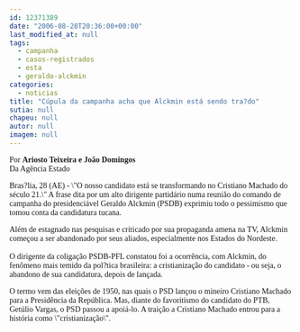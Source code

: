 ```yaml
---
id: 12371389
date: "2006-08-28T20:36:00+00:00"
last_modified_at: null
tags:
  - campanha
  - casos-registrados
  - esta
  - geraldo-alckmin
categories:
  - noticias
title: "Cúpula da campanha acha que Alckmin está sendo tra?do"
sutia: null
chapeu: null
autor: null
imagem: null
---
```

<p><FONT face=Verdana></p>
<p><P>Por <B>Ariosto Teixeira e João Domingos</B><BR>Da Agência Estado</P></FONT></p>
<p><P><FONT face=Verdana>Bras?lia, 28 (AE) - \"O nosso candidato está se transformando no Cristiano Machado do século 21.\" A frase dita por um alto dirigente partidário numa reunião do comando de campanha do presidenciável Geraldo Alckmin (PSDB) exprimiu todo o pessimismo que tomou conta da candidatura tucana. </FONT></P></p>
<p><P><FONT face=Verdana>Além de estagnado nas pesquisas e criticado por sua propaganda amena na TV, Alckmin começou a ser abandonado por seus aliados, especialmente nos Estados do Nordeste.<BR><BR>O dirigente da coligação PSDB-PFL constatou foi a ocorrência, com Alckmin, do fenômeno mais temido da pol?tica brasileira: a cristianização do candidato - ou seja, o abandono de sua candidatura, depois de lançada.</FONT></P></p>
<p><P><FONT face=Verdana>O termo vem das eleições de 1950, nas quais o PSD lançou o mineiro Cristiano Machado para a Presidência da República. Mas, diante do favoritismo do candidato do PTB, Getúlio Vargas, o PSD passou a apoiá-lo. A traição a Cristiano Machado entrou para a história como \"cristianização\".</FONT></P> </p>
